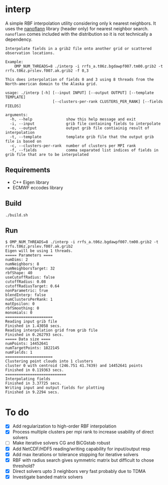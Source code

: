 # interp
A simple RBF interpolation utility considering only k nearest neighbors.
It uses the [nanoflann](https://github.com/jlblancoc/nanoflann) library (header only) for nearest neighbor search.
`nanoflann` comes included with the distribution so it is not technically a dependency.

    Interpolate fields in a grib2 file onto another grid or scattered observation locations.
    
    Example:
        OMP_NUM_THREADS=8 ./interp -i rrfs_a.t06z.bgdawpf007.tm00.grib2 -t rrfs.t06z.prslev.f007.ak.grib2 -f 0,3
    
    This does interpolation of fields 0 and 3 using 8 threads from the North-american domain to the Alaska grid.
    
    usage: ./interp [-h] [--input INPUT] [--output OUTPUT] [--template TEMPLATE]
                         [--clusters-per-rank CLUSTERS_PER_RANK] [--fields FIELDS]
    
    arguments:
      -h, --help               show this help message and exit
      -i, --input              grib file containing fields to interpolate
      -o, --output             output grib file contiainig result of interpolation
      -t, --template           template grib file that the output grib file is based on
      -c, --clusters-per-rank  number of clusters per MPI rank
      -f, --fields             comma separated list indices of fields in grib file that are to be interpolated

## Requirements
- C++ Eigen library
- ECMWF eccodes library

## Build
    ./build.sh
## Run
    $ OMP_NUM_THREADS=8 ./interp -i rrfs_a.t06z.bgdawpf007.tm00.grib2 -t rrfs.t06z.prslev.f007.ak.grib2 
    Eigen will be using 1 threads.
    ===== Parameters ====
    numDims: 2
    numNeighbors: 8
    numNeighborsTarget: 32
    rbfShape: 40
    useCutoffRadius: false
    cutoffRadius: 0.08
    cutoffRadiusTarget: 0.64
    nonParametric: true
    blendInterp: false
    numClustersPerRank: 1
    matEpsilon: 0
    rbfSmoothing: 0
    monomials: 0
    =====================
    Reading input grib file
    Finished in 1.43058 secs.
    Reading interpolation grid from grib file
    Finished in 0.262793 secs.
    ===== Data size ====
    numPoints: 14452641
    numTargetPoints: 1822145
    numFields: 1
    =====================
    Clustering point clouds into 1 clusters
    cluster 0 with centroid (246.751 41.7439) and 14452641 points
    Finished in 0.119363 secs.
    ===========================
    Interpolating fields
    Finished in 3.37725 secs.
    Writing input and output fields for plotting
    Finished in 9.2294 secs.

# To do

- [X] Add regularization to high-order RBF interpolation
- [X] Process multiple clusters per mpi rank to increase usability of direct solvers
- [ ] Make iterative solvers CG and BiCGstab robust
- [X] Add NetCDF/HDF5 reading/writing capability for input/output resp
- [X] Add max iterations or tolerance stopping for iterative solvers
- [X] RBF with radius search gives symmetric matrix but difficult to chose threshold?
- [X] Direct solvers upto 3 neighbors very fast probably due to TDMA
- [X] Investigate banded matrix solvers
